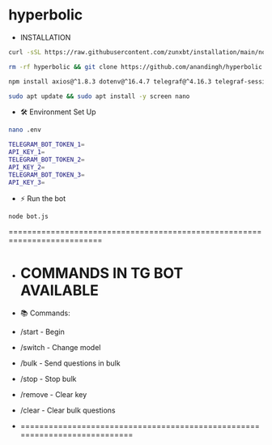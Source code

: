 # hyperbolic
- INSTALLATION

```bash
curl -sSL https://raw.githubusercontent.com/zunxbt/installation/main/node.sh | bash
```

```bash
rm -rf hyperbolic && git clone https://github.com/anandingh/hyperbolic.git && cd hyperbolic
```


```bash
npm install axios@^1.8.3 dotenv@^16.4.7 telegraf@^4.16.3 telegraf-session-local@^2.1.1
```

```bash
sudo apt update && sudo apt install -y screen nano
```

- 🛠️ Environment Set Up

```bash
nano .env
```

```bash
TELEGRAM_BOT_TOKEN_1=
API_KEY_1=
TELEGRAM_BOT_TOKEN_2=
API_KEY_2=
TELEGRAM_BOT_TOKEN_3=
API_KEY_3=

```
- ⚡ Run the bot
```bash
node bot.js
```
==========================================================================
- COMMANDS IN TG BOT AVAILABLE
  ============================
- 📚 Commands:
- /start - Begin
- /switch - Change model
- /bulk - Send questions in bulk
- /stop - Stop bulk
- /remove - Clear key
- /clear - Clear bulk questions

- ===========================================================================
